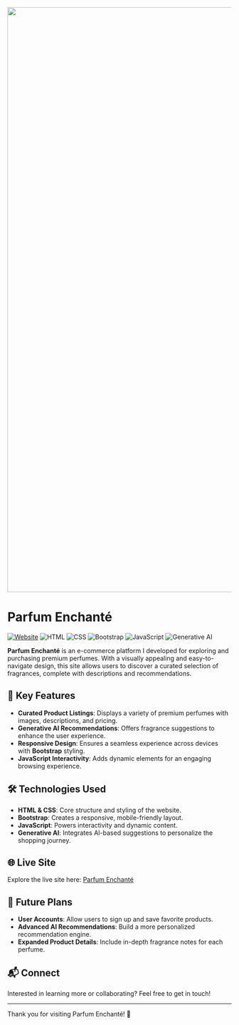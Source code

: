 <p align="center">
  <img src="https://i.ibb.co/3WBDmQq/image.png" alt="Alt Text" width="1314" />
</p>

# Parfum Enchanté
[![Website](https://img.shields.io/badge/website-live-brightgreen)](https://parfum-enchante.web.app/)
![HTML](https://img.shields.io/badge/-HTML-E34F26?logo=html5&logoColor=white)
![CSS](https://img.shields.io/badge/-CSS-1572B6?logo=css3&logoColor=white)
![Bootstrap](https://img.shields.io/badge/-Bootstrap-563D7C?logo=bootstrap&logoColor=white)
![JavaScript](https://img.shields.io/badge/-JavaScript-F7DF1E?logo=javascript&logoColor=black)
![Generative AI](https://img.shields.io/badge/-Generative%20AI-7A1FA2?logo=openai&logoColor=white)

**Parfum Enchanté** is an e-commerce platform I developed for exploring and purchasing premium perfumes. With a visually appealing and easy-to-navigate design, this site allows users to discover a curated selection of fragrances, complete with descriptions and recommendations.

## 🌟 Key Features

- **Curated Product Listings**: Displays a variety of premium perfumes with images, descriptions, and pricing.
- **Generative AI Recommendations**: Offers fragrance suggestions to enhance the user experience.
- **Responsive Design**: Ensures a seamless experience across devices with **Bootstrap** styling.
- **JavaScript Interactivity**: Adds dynamic elements for an engaging browsing experience.

## 🛠 Technologies Used

- **HTML & CSS**: Core structure and styling of the website.
- **Bootstrap**: Creates a responsive, mobile-friendly layout.
- **JavaScript**: Powers interactivity and dynamic content.
- **Generative AI**: Integrates AI-based suggestions to personalize the shopping journey.

## 🌐 Live Site
Explore the live site here: [Parfum Enchanté](https://parfum-enchante.web.app/)

## 🚀 Future Plans

- **User Accounts**: Allow users to sign up and save favorite products.
- **Advanced AI Recommendations**: Build a more personalized recommendation engine.
- **Expanded Product Details**: Include in-depth fragrance notes for each perfume.

## 📬 Connect
Interested in learning more or collaborating? Feel free to get in touch!

---

Thank you for visiting Parfum Enchanté! 🌸
